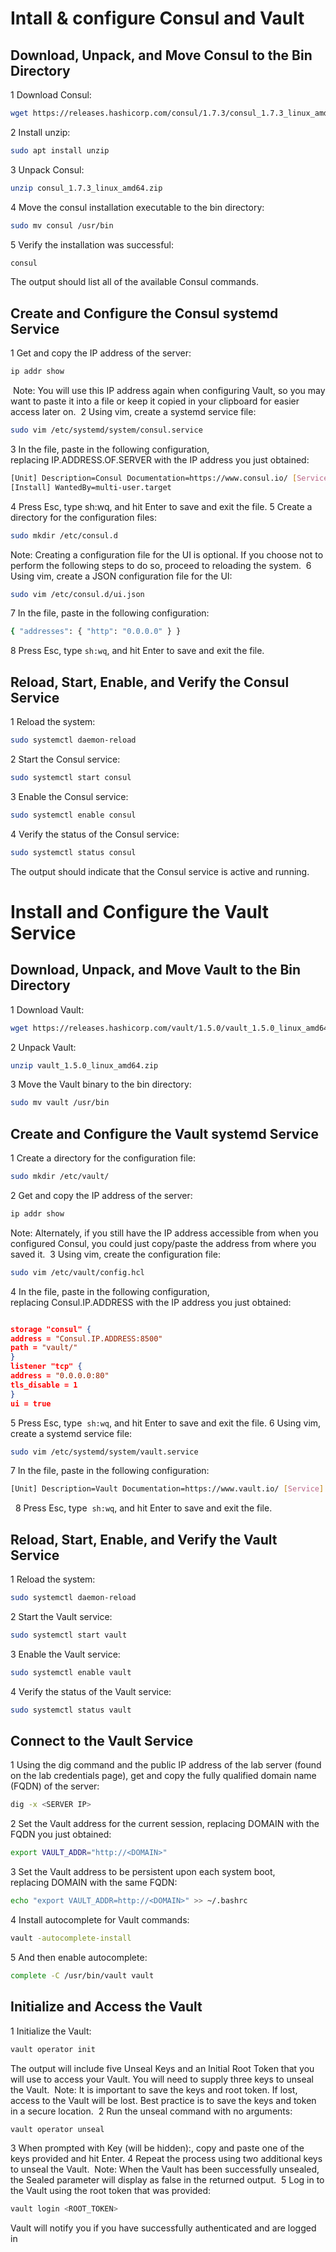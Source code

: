 # Intall & configure Consul and Vault
## Download, Unpack, and Move Consul to the Bin Directory
  1	Download Consul:
  
  ```sh
  wget https://releases.hashicorp.com/consul/1.7.3/consul_1.7.3_linux_amd64.zip
  ```
  2	Install unzip:
  
  ```sh
  sudo apt install unzip
  ```
  3	Unpack Consul:
  ```sh
  unzip consul_1.7.3_linux_amd64.zip
  ```
  
  4	Move the consul installation executable to the bin directory:
  ```sh
  sudo mv consul /usr/bin
  ```
  5	Verify the installation was successful:
  ```sh
  consul
  ```


The output should list all of the available Consul commands.

## Create and Configure the Consul systemd Service


1	Get and copy the IP address of the server:
 ```sh
 ip addr show
```
 Note: You will use this IP address again when configuring Vault, so you may want to paste it into a file or keep it copied in your clipboard for easier access later on. 
2	Using vim, create a systemd service file:
 ```sh
sudo vim /etc/systemd/system/consul.service
```


3	In the file, paste in the following configuration, replacing IP.ADDRESS.OF.SERVER with the IP address you just obtained:
 ```sh
 [Unit] Description=Consul Documentation=https://www.consul.io/ [Service] ExecStart=/usr/bin/consul agent -server -ui -data-dir=/temp/consul -bootstrap-expect=1 -node=vault -bind=IP.ADDRESS.OF.SERVER -config-dir=/etc/consul.d/ ExecReload=/bin/kill -HUP $MAINPID LimitNOFILE=65536
 [Install] WantedBy=multi-user.target
```

4	Press Esc, type sh:wq, and hit Enter to save and exit the file.
5	Create a directory for the configuration files: 
```sh
sudo mkdir /etc/consul.d
```
Note: Creating a configuration file for the UI is optional. If you choose not to perform the following steps to do so, proceed to reloading the system. 
	6	Using vim, create a JSON configuration file for the UI:


 ```sh
 sudo vim /etc/consul.d/ui.json
```
7	In the file, paste in the following configuration: 
 ```sh
 { "addresses": { "http": "0.0.0.0" } }
```
8	Press Esc, type ```sh:wq```, and hit Enter to save and exit the file.
## Reload, Start, Enable, and Verify the Consul Service

1	Reload the system: 
 ```sh
sudo systemctl daemon-reload
```
2	Start the Consul service: 
  ```sh
 sudo systemctl start consul
```

3	Enable the Consul service: 
  ```sh
 sudo systemctl enable consul
```
4	Verify the status of the Consul service: 
  ```sh
 sudo systemctl status consul
```
 The output should indicate that the Consul service is active and running.

# Install and Configure the Vault Service
## Download, Unpack, and Move Vault to the Bin Directory
1	Download Vault: 
   ```sh
 wget https://releases.hashicorp.com/vault/1.5.0/vault_1.5.0_linux_amd64.zip
```
2	Unpack Vault: 
  ```sh
unzip vault_1.5.0_linux_amd64.zip
```
3	Move the Vault binary to the bin directory: 
  ```sh
sudo mv vault /usr/bin
```
## Create and Configure the Vault systemd Service

1	Create a directory for the configuration file: 
   ```sh
sudo mkdir /etc/vault/
```
2	Get and copy the IP address of the server: 
  ```sh
ip addr show
```
Note: Alternately, if you still have the IP address accessible from when you configured Consul, you could just copy/paste the address from where you saved it. 
3	Using vim, create the configuration file:
  ```sh
sudo vim /etc/vault/config.hcl
```

4	In the file, paste in the following configuration, replacing Consul.IP.ADDRESS with the IP address you just obtained: 
  ```json

storage "consul" {
  address = "Consul.IP.ADDRESS:8500"
  path = "vault/"
}
listener "tcp" {
  address = "0.0.0.0:80"
  tls_disable = 1
}
ui = true
```
5	Press Esc, type   ```sh:wq```, and hit Enter to save and exit the file.
6	Using vim, create a systemd service file: 
  ```sh
sudo vim /etc/systemd/system/vault.service
```
7	In the file, paste in the following configuration: 
  ```sh
[Unit] Description=Vault Documentation=https://www.vault.io/ [Service] ExecStart=/usr/bin/vault server -config=/etc/vault/config.hcl ExecReload=/bin/kill -HUP $MAINPID LimitNOFILE=65536 [Install] WantedBy=multi-user.target
```
 
8	Press Esc, type   ```sh:wq```, and hit Enter to save and exit the file.

## Reload, Start, Enable, and Verify the Vault Service
1	Reload the system: 
  ```sh
sudo systemctl daemon-reload
```
2	Start the Vault service: 
  ```sh
sudo systemctl start vault
```
3	Enable the Vault service: 
  ```sh
sudo systemctl enable vault
```
4	Verify the status of the Vault service: 
  ```sh
sudo systemctl status vault
```

## Connect to the Vault Service
1	Using the dig command and the public IP address of the lab server (found on the lab credentials page), get and copy the fully qualified domain name (FQDN) of the server: 
  ```sh
dig -x <SERVER IP>
```

2	Set the Vault address for the current session, replacing DOMAIN with the FQDN you just obtained: 
  ```sh
export VAULT_ADDR="http://<DOMAIN>"
```
3	Set the Vault address to be persistent upon each system boot, replacing DOMAIN with the same FQDN: 
  ```sh
echo "export VAULT_ADDR=http://<DOMAIN>" >> ~/.bashrc
```
4	Install autocomplete for Vault commands: 
  ```sh
vault -autocomplete-install
```
5	And then enable autocomplete:
  ```sh
complete -C /usr/bin/vault vault
```
## Initialize and Access the Vault
1	Initialize the Vault: 
  ```sh
vault operator init
```
 The output will include five Unseal Keys and an Initial Root Token that you will use to access your Vault. 
 You will need to supply three keys to unseal the Vault. 
 Note: It is important to save the keys and root token. If lost, access to the Vault will be lost. Best practice is to save the keys and token in a secure location. 
2	Run the unseal command with no arguments: 
  ```sh
vault operator unseal
```
3	When prompted with Key (will be hidden):, copy and paste one of the keys provided and hit Enter.
4	Repeat the process using two additional keys to unseal the Vault. 
Note: When the Vault has been successfully unsealed, the Sealed parameter will display as false in the returned output. 
5	Log in to the Vault using the root token that was provided: 
  ```sh
vault login <ROOT_TOKEN>
```
Vault will notify you if you have successfully authenticated and are logged in
